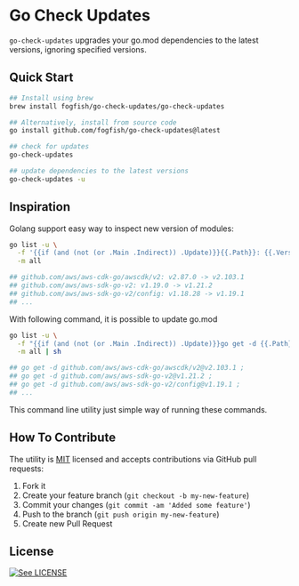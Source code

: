 # Go Check Updates

`go-check-updates` upgrades your go.mod dependencies to the latest versions, ignoring specified versions.

## Quick Start

```bash
## Install using brew
brew install fogfish/go-check-updates/go-check-updates

## Alternatively, install from source code
go install github.com/fogfish/go-check-updates@latest

## check for updates
go-check-updates

## update dependencies to the latest versions
go-check-updates -u
```

## Inspiration

Golang support easy way to inspect new version of modules:

```bash
go list -u \
  -f '{{if (and (not (or .Main .Indirect)) .Update)}}{{.Path}}: {{.Version}} -> {{.Update.Version}}{{end}}' \
  -m all

## github.com/aws/aws-cdk-go/awscdk/v2: v2.87.0 -> v2.103.1
## github.com/aws/aws-sdk-go-v2: v1.19.0 -> v1.21.2
## github.com/aws/aws-sdk-go-v2/config: v1.18.28 -> v1.19.1
## ...
```

With following command, it is possible to update go.mod
```bash
go list -u \
  -f "{{if (and (not (or .Main .Indirect)) .Update)}}go get -d {{.Path}}@{{.Update.Version}} ; {{end}}" \
  -m all | sh

## go get -d github.com/aws/aws-cdk-go/awscdk/v2@v2.103.1 ;
## go get -d github.com/aws/aws-sdk-go-v2@v1.21.2 ;
## go get -d github.com/aws/aws-sdk-go-v2/config@v1.19.1 ;
## ...
```

This command line utility just simple way of running these commands.

## How To Contribute

The utility is [MIT](LICENSE) licensed and accepts contributions via GitHub pull requests:

1. Fork it
2. Create your feature branch (`git checkout -b my-new-feature`)
3. Commit your changes (`git commit -am 'Added some feature'`)
4. Push to the branch (`git push origin my-new-feature`)
5. Create new Pull Request

## License

[![See LICENSE](https://img.shields.io/github/license/fogfish/go-check-updates.svg?style=for-the-badge)](LICENSE)
